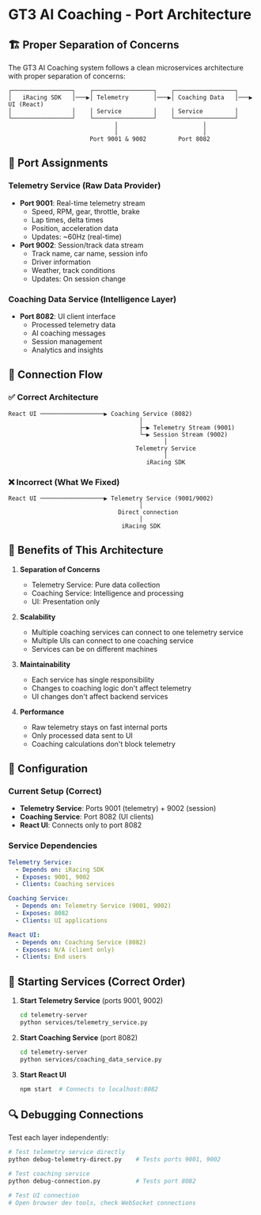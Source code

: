 # GT3 AI Coaching - Port Architecture

## 🏗️ Proper Separation of Concerns

The GT3 AI Coaching system follows a clean microservices architecture with proper separation of concerns:

```
┌─────────────────┐    ┌─────────────────┐    ┌─────────────────┐
│   iRacing SDK   │───▶│ Telemetry       │───▶│ Coaching Data   │───▶ UI (React)
│                 │    │ Service         │    │ Service         │
└─────────────────┘    └─────────────────┘    └─────────────────┘
                              │                        │
                              │                        │
                       Port 9001 & 9002         Port 8082
```

## 📡 Port Assignments

### Telemetry Service (Raw Data Provider)

- **Port 9001**: Real-time telemetry stream
  - Speed, RPM, gear, throttle, brake
  - Lap times, delta times
  - Position, acceleration data
  - Updates: ~60Hz (real-time)
- **Port 9002**: Session/track data stream
  - Track name, car name, session info
  - Driver information
  - Weather, track conditions
  - Updates: On session change

### Coaching Data Service (Intelligence Layer)

- **Port 8082**: UI client interface
  - Processed telemetry data
  - AI coaching messages
  - Session management
  - Analytics and insights

## 🔌 Connection Flow

### ✅ Correct Architecture

```
React UI ──────────────────▶ Coaching Service (8082)
                                     │
                                     ├─▶ Telemetry Stream (9001)
                                     └─▶ Session Stream (9002)
                                            │
                                    Telemetry Service
                                            │
                                       iRacing SDK
```

### ❌ Incorrect (What We Fixed)

```
React UI ──────────────────▶ Telemetry Service (9001/9002)
                                     │
                               Direct connection
                                     │
                                iRacing SDK
```

## 🎯 Benefits of This Architecture

1. **Separation of Concerns**

   - Telemetry Service: Pure data collection
   - Coaching Service: Intelligence and processing
   - UI: Presentation only

2. **Scalability**

   - Multiple coaching services can connect to one telemetry service
   - Multiple UIs can connect to one coaching service
   - Services can be on different machines

3. **Maintainability**

   - Each service has single responsibility
   - Changes to coaching logic don't affect telemetry
   - UI changes don't affect backend services

4. **Performance**
   - Raw telemetry stays on fast internal ports
   - Only processed data sent to UI
   - Coaching calculations don't block telemetry

## 🔧 Configuration

### Current Setup (Correct)

- **Telemetry Service**: Ports 9001 (telemetry) + 9002 (session)
- **Coaching Service**: Port 8082 (UI clients)
- **React UI**: Connects only to port 8082

### Service Dependencies

```yaml
Telemetry Service:
  - Depends on: iRacing SDK
  - Exposes: 9001, 9002
  - Clients: Coaching services

Coaching Service:
  - Depends on: Telemetry Service (9001, 9002)
  - Exposes: 8082
  - Clients: UI applications

React UI:
  - Depends on: Coaching Service (8082)
  - Exposes: N/A (client only)
  - Clients: End users
```

## 🚀 Starting Services (Correct Order)

1. **Start Telemetry Service** (ports 9001, 9002)

   ```bash
   cd telemetry-server
   python services/telemetry_service.py
   ```

2. **Start Coaching Service** (port 8082)

   ```bash
   cd telemetry-server
   python services/coaching_data_service.py
   ```

3. **Start React UI**
   ```bash
   npm start  # Connects to localhost:8082
   ```

## 🔍 Debugging Connections

Test each layer independently:

```bash
# Test telemetry service directly
python debug-telemetry-direct.py    # Tests ports 9001, 9002

# Test coaching service
python debug-connection.py          # Tests port 8082

# Test UI connection
# Open browser dev tools, check WebSocket connections
```
